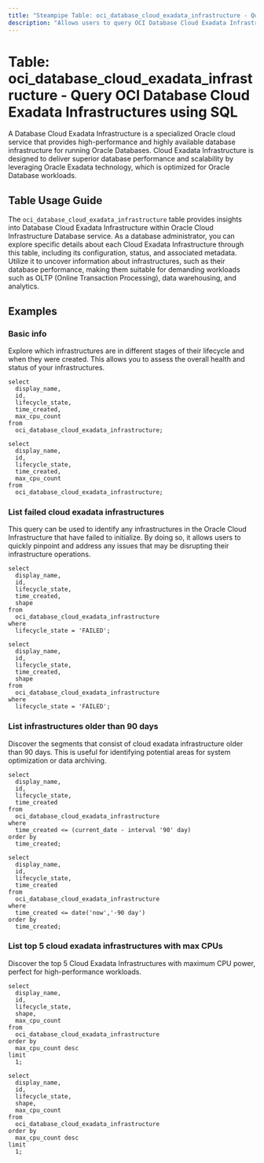 ```yaml
---
title: "Steampipe Table: oci_database_cloud_exadata_infrastructure - Query OCI Database Cloud Exadata Infrastructures using SQL"
description: "Allows users to query OCI Database Cloud Exadata Infrastructures."
---
```


# Table: oci_database_cloud_exadata_infrastructure - Query OCI Database Cloud Exadata Infrastructures using SQL

A Database Cloud Exadata Infrastructure is a specialized Oracle cloud service that provides high-performance and highly available database infrastructure for running Oracle Databases. Cloud Exadata Infrastructure is designed to deliver superior database performance and scalability by leveraging Oracle Exadata technology, which is optimized for Oracle Database workloads.

## Table Usage Guide

The `oci_database_cloud_exadata_infrastructure` table provides insights into Database Cloud Exadata Infrastructure within Oracle Cloud Infrastructure Database service. As a database administrator, you can explore specific details about each Cloud Exadata Infrastructure through this table, including its configuration, status, and associated metadata. Utilize it to uncover information about infrastructures, such as their database performance, making them suitable for demanding workloads such as OLTP (Online Transaction Processing), data warehousing, and analytics.

## Examples

### Basic info

Explore which infrastructures are in different stages of their lifecycle and when they were created. This allows you to assess the overall health and status of your infrastructures.

```sql+postgres
select
  display_name,
  id,
  lifecycle_state,
  time_created,
  max_cpu_count
from
  oci_database_cloud_exadata_infrastructure;
```

```sql+sqlite
select
  display_name,
  id,
  lifecycle_state,
  time_created,
  max_cpu_count
from
  oci_database_cloud_exadata_infrastructure;
```

### List failed cloud exadata infrastructures

This query can be used to identify any infrastructures in the Oracle Cloud Infrastructure that have failed to initialize. By doing so, it allows users to quickly pinpoint and address any issues that may be disrupting their infrastructure operations.

```sql+postgres
select
  display_name,
  id,
  lifecycle_state,
  time_created,
  shape
from
  oci_database_cloud_exadata_infrastructure
where
  lifecycle_state = 'FAILED';
```

```sql+sqlite
select
  display_name,
  id,
  lifecycle_state,
  time_created,
  shape
from
  oci_database_cloud_exadata_infrastructure
where
  lifecycle_state = 'FAILED';
```

### List infrastructures older than 90 days

Discover the segments that consist of cloud exadata infrastructure older than 90 days. This is useful for identifying potential areas for system optimization or data archiving.

```sql+postgres
select
  display_name,
  id,
  lifecycle_state,
  time_created
from
  oci_database_cloud_exadata_infrastructure
where
  time_created <= (current_date - interval '90' day)
order by
  time_created;
```

```sql+sqlite
select
  display_name,
  id,
  lifecycle_state,
  time_created
from
  oci_database_cloud_exadata_infrastructure
where
  time_created <= date('now','-90 day')
order by
  time_created;
```

### List top 5 cloud exadata infrastructures with max CPUs

Discover the top 5 Cloud Exadata Infrastructures with maximum CPU power, perfect for high-performance workloads.

```sql+postgres
select
  display_name,
  id,
  lifecycle_state,
  shape,
  max_cpu_count
from
  oci_database_cloud_exadata_infrastructure
order by
  max_cpu_count desc
limit
  1;
```

```sql+sqlite
select
  display_name,
  id,
  lifecycle_state,
  shape,
  max_cpu_count
from
  oci_database_cloud_exadata_infrastructure
order by
  max_cpu_count desc
limit
  1;
```